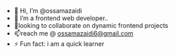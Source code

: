 - 👋 Hi, I’m @ossamazaidi
- 🌱 I’m a frontend web developer..
- 💞️looking to collaborate on dynamic frontend projects
- 📫reach me @ ossamazaidi6@gmail.com
- ⚡ Fun fact: i am a quick learner

<!---
ossamazaidi/ossamazaidi is a ✨ special ✨ repository because its `README.md` (this file) appears on your GitHub profile.
You can click the Preview link to take a look at your changes.
--->

